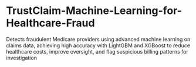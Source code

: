# TrustClaim-Machine-Learning-for-Healthcare-Fraud
Detects fraudulent Medicare providers using advanced machine learning on claims data, achieving high accuracy with LightGBM and XGBoost to reduce healthcare costs, improve oversight, and flag suspicious billing patterns for investigation
